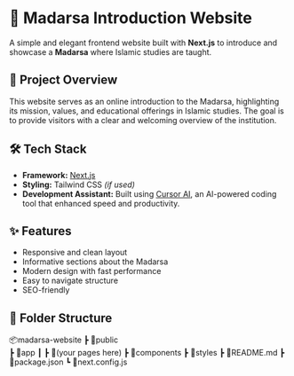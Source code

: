 # 🕌 Madarsa Introduction Website

A simple and elegant frontend website built with **Next.js** to introduce and showcase a **Madarsa** where Islamic studies are taught.

## 📌 Project Overview

This website serves as an online introduction to the Madarsa, highlighting its mission, values, and educational offerings in Islamic studies. The goal is to provide visitors with a clear and welcoming overview of the institution.

## 🛠️ Tech Stack

- **Framework:** [Next.js](https://nextjs.org/)
- **Styling:** Tailwind CSS *(if used)*
- **Development Assistant:** Built using [Cursor AI](https://cursor.so), an AI-powered coding tool that enhanced speed and productivity.

## ✨ Features

- Responsive and clean layout
- Informative sections about the Madarsa
- Modern design with fast performance
- Easy to navigate structure
- SEO-friendly

## 📂 Folder Structure
📦madarsa-website
┣ 📂public </br>
┣ 📂app
┃ ┣ 📂(your pages here)
┣ 📂components
┣ 📂styles
┣ 📄README.md
┣ 📄package.json
┗ 📄next.config.js
